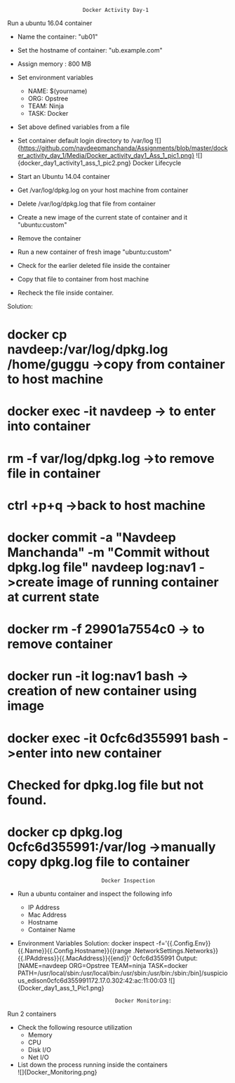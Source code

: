                             Docker Activity Day-1

Run a ubuntu 16.04 container
  - Name the container: "ub01"
  - Set the hostname of container: "ub.example.com"
  - Assign memory : 800 MB
  - Set environment variables
      - NAME: $(yourname)
      - ORG: Opstree
      - TEAM: Ninja
      - TASK: Docker
  - Set above defined variables from a file
- Set container default login directory to /var/log
![]{https://github.com/navdeepmanchanda/Assignments/blob/master/docker_activity_day_1/Media/Docker_activity_day1_Ass_1_pic1.png}
![]{docker_day1_activity1_ass_1_pic2.png}
					Docker Lifecycle

- Start an Ubuntu 14.04 container
- Get /var/log/dpkg.log on your host machine from container
- Delete /var/log/dpkg.log that file from container
- Create a new image of the current state of container and it "ubuntu:custom"
- Remove the container
- Run a new container of fresh image "ubuntu:custom"
- Check for the earlier deleted file inside the container
- Copy that file to container from host machine
- Recheck the file inside container.

Solution:
# docker cp navdeep:/var/log/dpkg.log /home/guggu  ->copy from container to host machine
# docker exec -it navdeep  -> to enter into container
# rm -f var/log/dpkg.log  ->to remove file in container
# ctrl +p+q  ->back to host machine 
# docker commit -a "Navdeep Manchanda" -m "Commit without dpkg.log file" navdeep log:nav1 ->create image of running container at current state
# docker rm -f 29901a7554c0  -> to remove container
# docker run -it log:nav1 bash  -> creation of new container using image
# docker exec -it 0cfc6d355991 bash   ->enter into new container
# Checked for dpkg.log file but not found.
# docker cp  dpkg.log 0cfc6d355991:/var/log ->manually copy dpkg.log file to container
                                  
                                  Docker Inspection

- Run a ubuntu container and inspect the following info
  - IP Address
  - Mac Address
  - Hostname
  - Container Name
- Environment Variables
Solution: 
docker inspect -f='{{.Config.Env}}{{.Name}}{{.Config.Hostname}}{{range .NetworkSettings.Networks}}{{.IPAddress}}{{.MacAddress}}{{end}}' 0cfc6d355991
Output:
[NAME=navdeep ORG=Opstree TEAM=ninja TASK=docker PATH=/usr/local/sbin:/usr/local/bin:/usr/sbin:/usr/bin:/sbin:/bin]/suspicious_edison0cfc6d355991172.17.0.302:42:ac:11:00:03
![]{Docker_day1_ass_1_Pic1.png}
                                     
                                     Docker Monitoring:
 Run 2 containers 
  - Check the following resource utilization
      - Memory
      - CPU
      - Disk I/O
      - Net I/O
  - List down the process running inside the containers                                     
![]{Docker_Monitoring.png}
